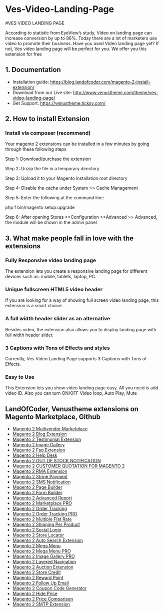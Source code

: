 # Ves-Video-Landing-Page
#VES VIDEO LANDING PAGE

According to statistic from EyeView’s study, Video on landing page can increase conversion by up to 86%. Today there are a lot of marketers use video to promote their business. Have you used Video landing page yet? If not, Ves video landing page will be perfect for you. We offer you this extension for free


## 1. Documentation

- Installation guide: https://blog.landofcoder.com/magento-2-install-extension/
- Download from our Live site: http://www.venustheme.com/theme/ves-video-landing-page/
- Get Support: https://venustheme.ticksy.com/

## 2. How to install Extension

### Install via composer (recommend)

Your magento 2 extensions can be installed in a few minutes by going through these following steps

Step 1: Download/purchase the extension

Step 2: Unzip the file in a temporary directory

Step 3: Upload it to your Magento installation root directory

Step 4: Disable the cache under System­ >> Cache Management

Step 5: Enter the following at the command line:

php ­f bin/magento setup:upgrade

Step 6: After opening Stores­ >>Configuration >­>Advanced >­> Advanced, the module will be shown in the admin panel

## 3. What make people fall in love with the extensions

### Fully Responsive video landing page
The extension lets you create a responsive landing page for different devices such as: mobile, tablets, laptop, PC.

### Unique fullscreen HTML5 video header
If you are looking for a way of showing full screen video landing page, this extension is a smart choice.

### A full width header slider as an alternative
Besides video, the extension also allows you to display landing page with full width header slider.

### 3 Captions with Tons of Effects and styles
Currently, Ves Video Landing Page supports 3 Captions with Tons of Effects.


### Easy to Use
This Extension lets you show video landing page easy. All you need is add video ID. Also you can turn ON/OFF Video loop, Auto Play, Mute

## LandOfCoder, Venustheme extensions on Magento Marketplace, Github

- [Magento 2 Multivendor Marketplace](https://landofcoder.com/magento-2-marketplace-extension.html/)
- [Magento 2 Blog Extension](https://landofcoder.com/magento-2-blog-extension.html/)
- [Magento 2 Testimonial Extension](https://landofcoder.com/testimonial-extension-for-magento2.html/)
- [Magento 2 Image Gallery](https://landofcoder.com/magento-2-image-gallery.html/)
- [Magento 2 Faq Extension](https://landofcoder.com/faq-extension-for-magento2.html/)
- [Magento 2 Help Desk](https://landofcoder.com/magento-2-help-desk-extension.html)
- [Magento 2 OUT OF STOCK NOTIFICATION](https://landofcoder.com/magento-2-out-of-stock-notification.html/)
- [Magento 2 CUSTOMER QUOTATION FOR MAGENTO 2](https://landofcoder.com/magento-2-quote-extension.html/)
- [Magento 2 RMA Extension](https://landofcoder.com/magento-2-rma-extension.html/)
- [Magento 2 Stripe Payment](https://landofcoder.com/magento-2-stripe-payment-pro.html/)
- [Magento 2 SMS Notification](https://landofcoder.com/magento-2-sms-notification-extension.html/)
- [Magento 2 Page Builder](https://landofcoder.com/magento-2-page-builder.html/)
- [Magento 2 Form Builder](https://landofcoder.com/magento-2-form-builder.html/)
- [Magento 2 Advanced Report](https://landofcoder.com/magento-2-advanced-reports.html/)
- [Magento 2 Marketplace PRO](https://landofcoder.com/magento-2-marketplace-pro.html/)
- [Magento 2 Order Tracking](https://landofcoder.com/magento-2-order-tracking-extension.html/)
- [Magento 2 Order Tracking PRO](https://landofcoder.com/magento-2-order-tracking-pro-extension.html/)
- [Magento 2 Multiple Flat Rate](https://landofcoder.com/magento-2-multiple-flat-rate-shipping.html/)
- [Magento 2 Shipping Per Product](https://landofcoder.com/magento-2-shipping-per-product.html/)
- [Magento 2 Social Login](https://landofcoder.com/magento-2-social-login.html/)
- [Magento 2 Store Locator](https://landofcoder.com/magento-2-store-locator.html/)
- [Magento 2 Auto Search Extension](https://landofcoder.com/magento-2-search.html/)
- [Magento 2 Mega Menu](https://landofcoder.com/magento-2-mega-menu.html/)
- [Magento 2 Mega Menu PRO](https://landofcoder.com/magento-2-mega-menu-pro.html)
- [Magento 2 Image Gallery PRO](https://landofcoder.com/magento-2-image-gallery-pro.html/)
- [Magento 2 Layered Navigation](https://landofcoder.com/magento-2-layered-navigation.html/)
- [Magento 2 Auction Extension](https://landofcoder.com/magento-2-auction-extension.html/)
- [Magento 2 Store Credit](https://landofcoder.com/magento-2-store-credit.html/)
- [Magento 2 Reward Point](https://landofcoder.com/magento-2-reward-points.html/)
- [Magento 2 Follow Up Email](https://landofcoder.com/magento-2-follow-up-email.html/)
- [Magento 2 Coupon Code Generator](https://landofcoder.com/magento-2-coupon-extension.html/)
- [Magento 2 Hide Price](https://landofcoder.com/magento-2-hide-price.html/)
- [Magento 2 Price Comparison](https://landofcoder.com/magento-2-price-comparison.html/)
- [Magento 2 SMTP Extension](https://landofcoder.com/magento-2-smtp-extension.html)
